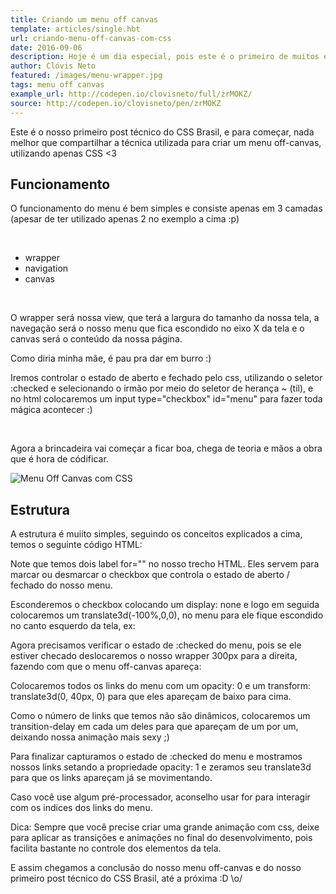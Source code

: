 ```yaml
---
title: Criando um menu off canvas
template: articles/single.hbt
url: criando-menu-off-canvas-com-css
date: 2016-09-06
description: Hoje é um dia especial, pois este é o primeiro de muitos exemplos "shows" que faremos utilizando apenas CSS3.
author: Clóvis Neto
featured: /images/menu-wrapper.jpg
tags: menu off canvas
example_url: http://codepen.io/clovisneto/full/zrMOKZ/
source: http://codepen.io/clovisneto/pen/zrMOKZ
---
```


Este é o nosso primeiro post técnico do CSS Brasil, e para começar, nada melhor que compartilhar a técnica utilizada para criar um menu off-canvas, utilizando apenas CSS <3

## Funcionamento

O funcionamento do menu é bem simples e consiste apenas em 3 camadas (apesar de ter utilizado apenas 2 no exemplo a cima :p)

<br>

* <span class="green">wrapper</span>
* <span class="green">navigation</span>
* <span class="green">canvas</span>

<br>

O <span class="green">wrapper</span> será nossa view, que terá a largura do tamanho da nossa tela, a <span class="green">navegação</span> será o nosso menu que fica escondido no <span class="green">eixo X da tela</span> e o canvas será o conteúdo da nossa página.

<p class="citation">Como diria minha mãe, é pau pra dar em burro :)</p>

Iremos controlar o estado de aberto e fechado pelo css, utilizando o seletor <span class="green">:checked</span> e selecionando o irmão por meio do seletor de herança <span class="green">~</span> (til), e no html colocaremos um <span class="green">input type="checkbox" id="menu"</span> para fazer toda mágica acontecer :)

<br>

Agora a brincadeira vai começar a ficar boa, chega de teoria e mãos a obra que é hora de códificar.

<img src="/images/menu-gif.gif" alt="Menu Off Canvas com CSS">

## Estrutura

A estrutura é muiito simples, seguindo os conceitos explicados a cima, temos o seguinte código HTML:

<script src="https://gist.github.com/clovisdasilvaneto/0e9bfa72ed31edba723dd73472e14b6d.js"></script>

Note que temos dois <span class="green">label for=""</span> no nosso trecho HTML. Eles servem para marcar ou desmarcar o checkbox que controla o estado de aberto / fechado do nosso menu.

Esconderemos o checkbox colocando um <span class="green">display: none</span> e logo em seguida colocaremos um <span class="green">translate3d(-100%,0,0)</span>, no menu para ele fique escondido no canto esquerdo da tela, ex:

<script src="https://gist.github.com/clovisdasilvaneto/238aa51a573e978e012c4facdfef7c72.js"></script>

Agora precisamos verificar o estado de <span class="green">:checked</span> do menu, pois se ele estiver checado deslocaremos o nosso wrapper <span class="green">300px</span> para a direita, fazendo com que o menu off-canvas apareça:

<script src="https://gist.github.com/clovisdasilvaneto/5db3e4a93f2212291b5acd8dd78b744e.js"></script>

Colocaremos todos os links do menu com um <span class="green">opacity: 0</span> e  um <span class="green">transform: translate3d(0, 40px, 0)</span> para que eles apareçam de baixo para cima.

<script src="https://gist.github.com/clovisdasilvaneto/a142aacd94c2daaf2f484cfeb61a1577.js"></script>

Como o número de links que temos não são dinâmicos, colocaremos um <span class="green">transition-delay</span> em cada um deles para que apareçam de um por um, deixando nossa animação mais sexy ;)

Para finalizar capturamos o estado de <span class="green">:checked</span> do menu e mostramos nossos links setando a propriedade <span class="green">opacity: 1</span> e zeramos seu <span class="green">translate3d</span> para que os links apareçam já se movimentando.

<script src="https://gist.github.com/clovisdasilvaneto/059cd2fbcd20100f425ea5fb59d4a1af.js"></script>

Caso você use algum pré-processador, aconselho usar <span class="green">for</span> para interagir com os indices dos links do menu.

<p class="citation">Dica: Sempre que você precise criar uma grande animação com css, deixe para aplicar as transições e animações no final do desenvolvimento, pois facilita bastante no controle dos elementos da tela.</p>

E assim chegamos a conclusão do nosso menu off-canvas e do nosso primeiro post técnico do CSS Brasil, até a próxima :D \o/

